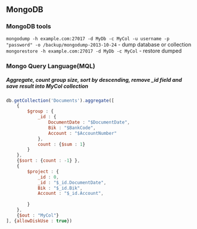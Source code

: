 ## MongoDB
### MongoDB tools

`mongodump -h example.com:27017 -d MyDb -c MyCol -u username -p "password" -o /backup/mongodump-2013-10-24` - dump database or collection  
`mongorestore -h example.com:27017 -d MyDb -c MyCol` - restore dumped  

### Mongo Query Language(MQL)

##### Aggregate, count group size, sort by descending, remove _id field and save result into MyCol collection
```javascript
db.getCollection('Documents').aggregate([
    {
        $group : {
            _id : {
                DocumentDate : "$DocumentDate",
                Bik : "$BankCode",
                Account : "$AccountNumber"
            },
            count : {$sum : 1}
        }
    },
    {$sort : {count : -1} },
    {
        $project : {
            _id : 0,
            _id : "$_id.DocumentDate",
            Bik : "$_id.Bik",
            Account : "$_id.Account",
            
        }
    },
    {$out : "MyCol"}
], {allowDiskUse : true})
```
